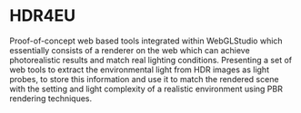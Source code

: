 # HDR4EU


Proof-of-concept web based tools integrated within WebGLStudio which essentially consists of a renderer on the web which can achieve photorealistic results and match real lighting conditions. Presenting a set of web tools to extract the environmental light from HDR images as light probes, to store this information and use it to match the rendered scene with the setting and light complexity of a realistic environment using PBR rendering techniques.
